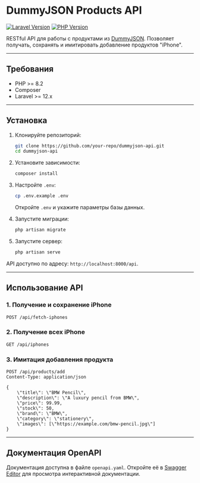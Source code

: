# DummyJSON Products API

[![Laravel Version](https://img.shields.io/badge/Laravel-12.x-green)](https://laravel.com)
[![PHP Version](https://img.shields.io/badge/PHP-8.x-blue)](https://www.php.net)

RESTful API для работы с продуктами из [DummyJSON](https://dummyjson.com/docs/products). Позволяет получать, сохранять и имитировать добавление продуктов \"iPhone\".

---

## Требования

- PHP >= 8.2
- Composer
- Laravel >= 12.x

---

## Установка

1. Клонируйте репозиторий:
   ```bash
   git clone https://github.com/your-repo/dummyjson-api.git
   cd dummyjson-api
   ```

2. Установите зависимости:
   ```bash
   composer install
   ```

3. Настройте `.env`:
   ```bash
   cp .env.example .env
   ```
   Откройте `.env` и укажите параметры базы данных.

4. Запустите миграции:
   ```bash
   php artisan migrate
   ```

5. Запустите сервер:
   ```bash
   php artisan serve
   ```

API доступно по адресу: `http://localhost:8000/api`.

---

## Использование API

### 1. Получение и сохранение iPhone
```
POST /api/fetch-iphones
```

### 2. Получение всех iPhone
```
GET /api/iphones
```

### 3. Имитация добавления продукта
```
POST /api/products/add
Content-Type: application/json

{
    \"title\": \"BMW Pencil\",
    \"description\": \"A luxury pencil from BMW\",
    \"price\": 99.99,
    \"stock\": 50,
    \"brand\": \"BMW\",
    \"category\": \"stationery\",
    \"images\": [\"https://example.com/bmw-pencil.jpg\"]
}
```

---

## Документация OpenAPI
Документация доступна в файле `openapi.yaml`. Откройте её в [Swagger Editor](https://editor.swagger.io/) для просмотра интерактивной документации.
